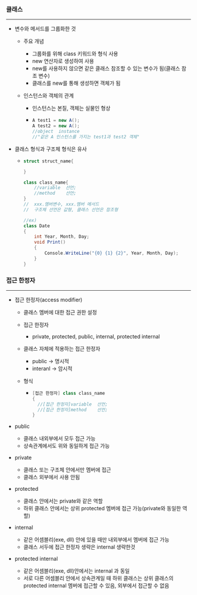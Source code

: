 ### 클래스

------

- 변수와 메서드를 그룹화한 것

  - 주요 개념

    - 그룹화를 위해 class 키워드와 형식 사용
    - new 연산자로 생성하여 사용
    - new를 사용하지 않으면 같은 클래스 참조할 수 있는 변수가 됨(클래스 참조 변수)
    - 클래스를 new를 통해 생성하면 객체가 됨

  - 인스턴스와 객체의 관계

    - 인스턴스는 본질, 객체는 실물인 형상

    - ```c#
      A test1 = new A();
      A test2 = new A();
      //object	instance
      //"같은 A 인스턴스를 가지는 test1과 test2 객체"
      ```

- 클래스 형식과 구조체 형식은 유사

  - ```c#
    struct struct_name{
    
    }
    
    class class_name{
    	//variable 	선언;
    	//method	선언;
    }
    //	xxx.멤버변수, xxx.멤버 메서드
    //	구조체 선언은 값형, 클래스 선언은 참조형
    
    //ex)
    class Date
    {
    	int Year, Month, Day;
        void Print()
        {
            Console.WriteLine("{0} {1} {2}", Year, Month, Day);
        }
    }
    ```



### 접근 한정자

------

- 접근 한정자(access modifier)

  - 클래스 멤버에 대한 접근 권한 설정

  - 접근 한정자

    - private, protected, public, internal, protected internal

  - 클래스 자체에 적용하는 접근 한정자

    - public → 명시적
    - interanl → 암시적

  - 형식

    - ```c#
      [접근 한정자] class class_name
      {
      	//[접근 한정자]variable 	선언;
      	//[접근 한정자]method	선언;
      }
      ```



- public
  - 클래스 내외부에서 모두 접근 가능
  - 상속관계에서도 위와 동일하게 접근 가능
- private
  - 클래스 또는 구조체 안에서만 멤버에 접근
  - 클래스 외부에서 사용 안됨
- protected
  - 클래스 안에서는 private와 같은 역할
  - 하위 클래스 안에서는 상위 protected 멤버에 접근 가능(private와 동일한 역할)
- internal
  - 같은 어셈블리(exe, dll) 안에 있을 때만 내외부에서 멤버에 접근 가능
  - 클래스 서두에 접근 한정자 생략은 internal 생략한것
- protected internal
  - 같은 어셈블리(exe, dll)안에서는 internal 과 동일
  - 서로 다른 어셈블리 안에서 상속관계일 때 하위 클래스는 상위 클래스의 protected internal 멤버에 접근할 수 있음, 외부에서 접근할 수 없음